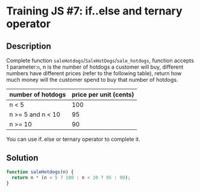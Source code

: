 # Training JS #7: if..else and ternary operator

## Description

Complete function `saleHotdogs`/`SaleHotDogs`/`sale_hotdogs`, function accepts 1 parameter:`n`, n is the number of hotdogs a customer will buy, different numbers have different prices (refer to the following table), return how much money will the customer spend to buy that number of hotdogs.

| number of hotdogs | price per unit (cents) |
| ----------------- | ---------------------- |
| n < 5             | 100                    |
| n >= 5 and n < 10 | 95                     |
| n >= 10           | 90                     |

You can use if..else or ternary operator to complete it.

## Solution

```javascript
function saleHotdogs(n) {
  return n * (n < 5 ? 100 : n < 10 ? 95 : 90);
}
```
